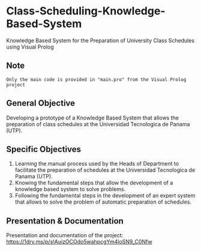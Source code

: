 # Class-Scheduling-Knowledge-Based-System
Knowledge Based System for the Preparation of University Class Schedules using Visual Prolog

## Note
```
Only the main code is provided in "main.pro" from the Visual Prolog project
```

## General Objective
Developing a prototype of a Knowledge Based System that allows the preparation of class schedules at the Universidad Tecnologica de Panama (UTP).

## Specific Objectives
1. Learning the manual process used by the Heads of Department to facilitate the preparation of schedules at the Universidad Tecnologica de Panama (UTP).
2. Knowing the fundamental steps that allow the development of a knowledge based system to solve problems.
3. Following the fundamental steps in the development of an expert system that allows to solve the problem of automatic preparation of schedules.

## Presentation & Documentation
Presentation and documentation of the project: https://1drv.ms/p/s!AuizOCOdo5wahpcgYm4loSN9_C0Nfw

